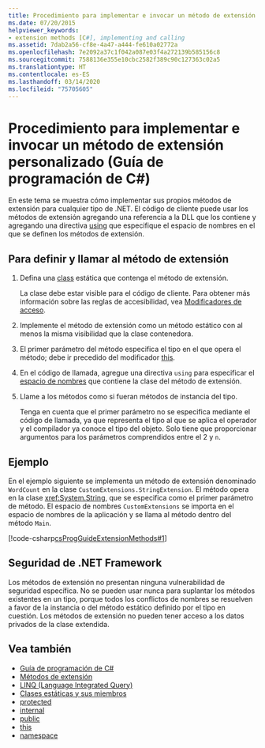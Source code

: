 ```yaml
---
title: Procedimiento para implementar e invocar un método de extensión personalizado - Guía de programación de C#
ms.date: 07/20/2015
helpviewer_keywords:
- extension methods [C#], implementing and calling
ms.assetid: 7dab2a56-cf8e-4a47-a444-fe610a02772a
ms.openlocfilehash: 7e2092a37c1f042a087e03f4a272139b585156c8
ms.sourcegitcommit: 7588136e355e10cbc2582f389c90c127363c02a5
ms.translationtype: HT
ms.contentlocale: es-ES
ms.lasthandoff: 03/14/2020
ms.locfileid: "75705605"
---
```

# <a name="how-to-implement-and-call-a-custom-extension-method-c-programming-guide"></a>Procedimiento para implementar e invocar un método de extensión personalizado (Guía de programación de C#)
En este tema se muestra cómo implementar sus propios métodos de extensión para cualquier tipo de .NET. El código de cliente puede usar los métodos de extensión agregando una referencia a la DLL que los contiene y agregando una directiva [using](../../language-reference/keywords/using-directive.md) que especifique el espacio de nombres en el que se definen los métodos de extensión.  
  
## <a name="to-define-and-call-the-extension-method"></a>Para definir y llamar al método de extensión  
  
1. Defina una [class](./static-classes-and-static-class-members.md) estática que contenga el método de extensión.  
  
     La clase debe estar visible para el código de cliente. Para obtener más información sobre las reglas de accesibilidad, vea [Modificadores de acceso](./access-modifiers.md).  
  
2. Implemente el método de extensión como un método estático con al menos la misma visibilidad que la clase contenedora.  
  
3. El primer parámetro del método especifica el tipo en el que opera el método; debe ir precedido del modificador [this](../../language-reference/keywords/this.md).  
  
4. En el código de llamada, agregue una directiva `using` para especificar el [espacio de nombres](../../language-reference/keywords/namespace.md) que contiene la clase del método de extensión.  
  
5. Llame a los métodos como si fueran métodos de instancia del tipo.  
  
     Tenga en cuenta que el primer parámetro no se especifica mediante el código de llamada, ya que representa el tipo al que se aplica el operador y el compilador ya conoce el tipo del objeto. Solo tiene que proporcionar argumentos para los parámetros comprendidos entre el 2 y `n`.  
  
## <a name="example"></a>Ejemplo  
 En el ejemplo siguiente se implementa un método de extensión denominado `WordCount` en la clase `CustomExtensions.StringExtension`. El método opera en la clase <xref:System.String>, que se especifica como el primer parámetro de método. El espacio de nombres `CustomExtensions` se importa en el espacio de nombres de la aplicación y se llama al método dentro del método `Main`.  
  
 [!code-csharp[csProgGuideExtensionMethods#1](~/samples/snippets/csharp/VS_Snippets_VBCSharp/csProgGuideExtensionMethods/cs/extensionmethods.cs#1)]  
  
## <a name="net-framework-security"></a>Seguridad de .NET Framework  
 Los métodos de extensión no presentan ninguna vulnerabilidad de seguridad específica. No se pueden usar nunca para suplantar los métodos existentes en un tipo, porque todos los conflictos de nombres se resuelven a favor de la instancia o del método estático definido por el tipo en cuestión. Los métodos de extensión no pueden tener acceso a los datos privados de la clase extendida.  
  
## <a name="see-also"></a>Vea también

- [Guía de programación de C#](../index.md)
- [Métodos de extensión](./extension-methods.md)
- [LINQ (Language Integrated Query)](../../linq/linq-in-csharp.md)
- [Clases estáticas y sus miembros](./static-classes-and-static-class-members.md)
- [protected](../../language-reference/keywords/protected.md)
- [internal](../../language-reference/keywords/internal.md)
- [public](../../language-reference/keywords/public.md)
- [this](../../language-reference/keywords/this.md)
- [namespace](../../language-reference/keywords/namespace.md)
